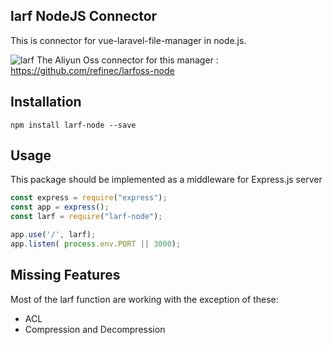 ## larf NodeJS Connector

This is connector for vue-laravel-file-manager in node.js.

![larf](./tempfile/larf.gif)
The Aliyun Oss connector for this manager : https://github.com/refinec/larfoss-node

## Installation

```
npm install larf-node --save
```

## Usage

This package should be implemented as a middleware for Express.js server

```javascript
const express = require("express");
const app = express();
const larf = require("larf-node");

app.use('/', larf);
app.listen( process.env.PORT || 3000);
```

## Missing Features

Most of the larf function are working with the exception of these:

* ACL
* Compression and Decompression

